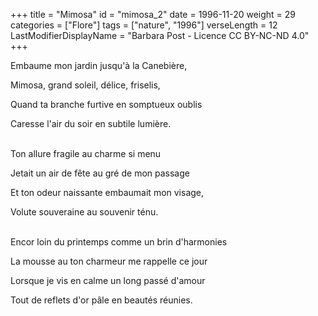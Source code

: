 +++
title = "Mimosa"
id = "mimosa_2"
date = 1996-11-20
weight = 29
categories = ["Flore"]
tags = ["nature", "1996"]
verseLength = 12
LastModifierDisplayName = "Barbara Post - Licence CC BY-NC-ND 4.0"
+++

Embaume mon jardin jusqu'à la Canebière,

Mimosa, grand soleil, délice, friselis,

Quand ta branche furtive en somptueux oublis

Caresse l'air du soir en subtile lumière.

 \
Ton allure fragile au charme si menu

Jetait un air de fête au gré de mon passage

Et ton odeur naissante embaumait mon visage,

Volute souveraine au souvenir ténu.

 \
Encor loin du printemps comme un brin d'harmonies

La mousse au ton charmeur me rappelle ce jour

Lorsque je vis en calme un long passé d'amour

Tout de reflets d'or pâle en beautés réunies.
